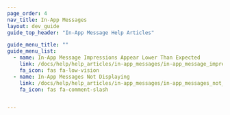 ```yaml
---
page_order: 4
nav_title: In-App Messages
layout: dev_guide
guide_top_header: "In-App Message Help Articles"

guide_menu_title: ""
guide_menu_list:
  - name: In-App Message Impressions Appear Lower Than Expected
    link: /docs/help/help_articles/in-app_messages/in-app_message_impressions_appear_lower_than_expected/
    fa_icon: fas fa-low-vision
  - name: In-App Messages Not Displaying
    link: /docs/help/help_articles/in-app_messages/in-app_messages_not_displaying/
    fa_icon: fas fa-comment-slash


---
```

